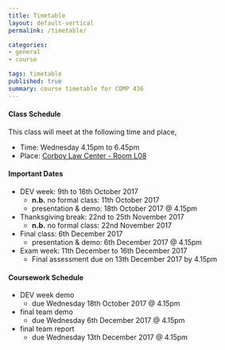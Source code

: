 ```yaml
---
title: Timetable
layout: default-vertical
permalink: /timetable/

categories:
- general
- course

tags: timetable
published: true
summary: course timetable for COMP 436
---
```


#### Class Schedule

This class will meet at the following time and place,

* Time: Wednesday 4.15pm to 6.45pm
* Place: [Corboy Law Center - Room L08](http://www.luc.edu/media/lucedu/wtc.pdf)

#### Important Dates

* DEV week: 9th to 16th October 2017
  * **n.b.** no formal class: 11th October 2017
  * presentation & demo: 18th October 2017 @ 4.15pm
* Thanksgiving break: 22nd to 25th November 2017
  * **n.b.** no formal class: 22nd November 2017
* Final class: 6th December 2017
	* presentation & demo: 6th December 2017 @ 4.15pm
* Exam week: 11th December to 16th December 2017
	* Final assessment due on 13th December 2017 by 4.15pm

#### Coursework Schedule

* DEV week demo
  * due Wednesday 18th October 2017 @ 4.15pm
* final team demo
  * due Wednesday 6th December 2017 @ 4.15pm
* final team report
  * due Wednesday 13th December 2017 @ 4.15pm
